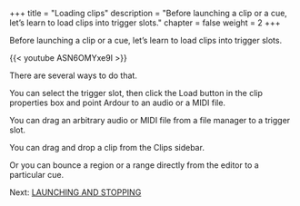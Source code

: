 +++
title = "Loading clips"
description = "Before launching a clip or a cue, let’s learn to load clips into trigger slots."
chapter = false
weight = 2
+++

Before launching a clip or a cue, let’s learn to load clips into trigger slots.

{{< youtube ASN6OMYxe9I >}}

There are several ways to do that.

You can select the trigger slot, then click the Load button in the clip properties box and point Ardour to an audio or a MIDI file.

<!-- FIXME SCREENSHOT -->

You can drag an arbitrary audio or MIDI file from a file manager to a trigger slot.

<!-- FIXME SCREENSHOT -->

You can drag and drop a clip from the Clips sidebar.

<!-- FIXME SCREENSHOT -->

Or you can bounce a region or a range directly from the editor to a particular cue.

<!-- FIXME SCREENSHOT -->

Next: [LAUNCHING AND STOPPING](../launching-and-stopping/)